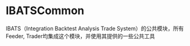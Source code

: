 # IBATSCommon
IBATS（Integration Backtest Analysis Trade System）的公共模块，所有Feeder, Trader均集成这个模块，并使用其提供的一些公共工具

